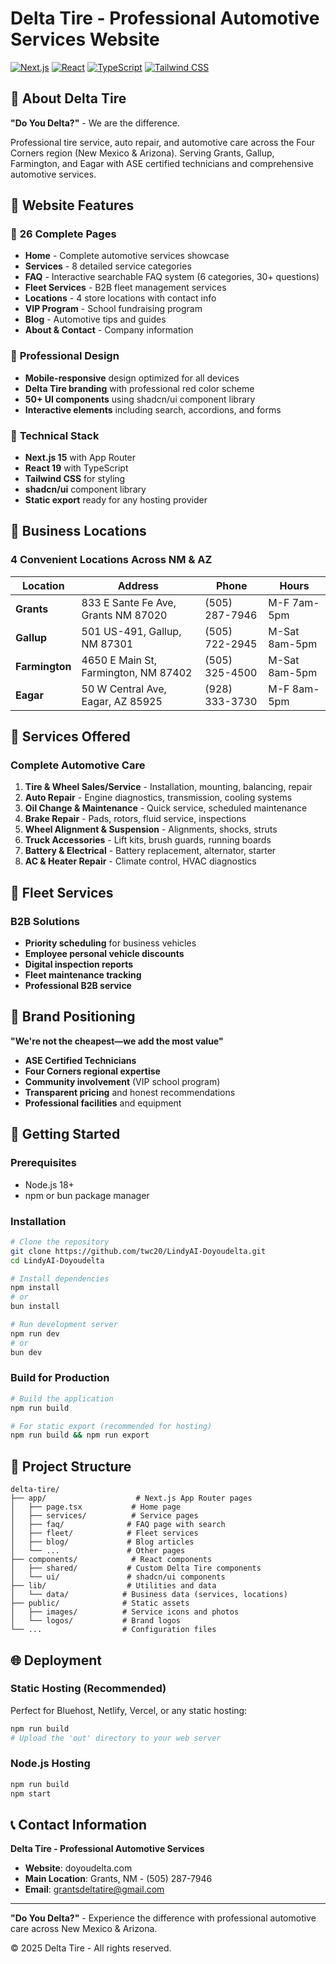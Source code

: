 # Delta Tire - Professional Automotive Services Website

[![Next.js](https://img.shields.io/badge/Next.js-15-black)](https://nextjs.org/)
[![React](https://img.shields.io/badge/React-19-blue)](https://reactjs.org/)
[![TypeScript](https://img.shields.io/badge/TypeScript-5-blue)](https://www.typescriptlang.org/)
[![Tailwind CSS](https://img.shields.io/badge/Tailwind-3-38B2AC)](https://tailwindcss.com/)

## 🚗 About Delta Tire

**"Do You Delta?"** - We are the difference.

Professional tire service, auto repair, and automotive care across the Four Corners region (New Mexico & Arizona). Serving Grants, Gallup, Farmington, and Eagar with ASE certified technicians and comprehensive automotive services.

## 🌟 Website Features

### 📱 **26 Complete Pages**
- **Home** - Complete automotive services showcase
- **Services** - 8 detailed service categories
- **FAQ** - Interactive searchable FAQ system (6 categories, 30+ questions)
- **Fleet Services** - B2B fleet management services
- **Locations** - 4 store locations with contact info
- **VIP Program** - School fundraising program
- **Blog** - Automotive tips and guides
- **About & Contact** - Company information

### 🎨 **Professional Design**
- **Mobile-responsive** design optimized for all devices
- **Delta Tire branding** with professional red color scheme
- **50+ UI components** using shadcn/ui component library
- **Interactive elements** including search, accordions, and forms

### 🔧 **Technical Stack**
- **Next.js 15** with App Router
- **React 19** with TypeScript
- **Tailwind CSS** for styling
- **shadcn/ui** component library
- **Static export** ready for any hosting provider

## 🏢 Business Locations

### 4 Convenient Locations Across NM & AZ

| Location | Address | Phone | Hours |
|----------|---------|-------|-------|
| **Grants** | 833 E Sante Fe Ave, Grants NM 87020 | (505) 287-7946 | M-F 7am-5pm |
| **Gallup** | 501 US-491, Gallup, NM 87301 | (505) 722-2945 | M-Sat 8am-5pm |
| **Farmington** | 4650 E Main St, Farmington, NM 87402 | (505) 325-4500 | M-Sat 8am-5pm |
| **Eagar** | 50 W Central Ave, Eagar, AZ 85925 | (928) 333-3730 | M-F 8am-5pm |

## 🔧 Services Offered

### Complete Automotive Care
1. **Tire & Wheel Sales/Service** - Installation, mounting, balancing, repair
2. **Auto Repair** - Engine diagnostics, transmission, cooling systems
3. **Oil Change & Maintenance** - Quick service, scheduled maintenance
4. **Brake Repair** - Pads, rotors, fluid service, inspections
5. **Wheel Alignment & Suspension** - Alignments, shocks, struts
6. **Truck Accessories** - Lift kits, brush guards, running boards
7. **Battery & Electrical** - Battery replacement, alternator, starter
8. **AC & Heater Repair** - Climate control, HVAC diagnostics

## 💼 Fleet Services

### B2B Solutions
- **Priority scheduling** for business vehicles
- **Employee personal vehicle discounts**
- **Digital inspection reports**
- **Fleet maintenance tracking**
- **Professional B2B service**

## 🎯 Brand Positioning

**"We're not the cheapest—we add the most value"**

- **ASE Certified Technicians**
- **Four Corners regional expertise**
- **Community involvement** (VIP school program)
- **Transparent pricing** and honest recommendations
- **Professional facilities** and equipment

## 🚀 Getting Started

### Prerequisites
- Node.js 18+ 
- npm or bun package manager

### Installation
```bash
# Clone the repository
git clone https://github.com/twc20/LindyAI-Doyoudelta.git
cd LindyAI-Doyoudelta

# Install dependencies
npm install
# or
bun install

# Run development server
npm run dev
# or
bun dev
```

### Build for Production
```bash
# Build the application
npm run build

# For static export (recommended for hosting)
npm run build && npm run export
```

## 📁 Project Structure

```
delta-tire/
├── app/                    # Next.js App Router pages
│   ├── page.tsx           # Home page
│   ├── services/          # Service pages
│   ├── faq/              # FAQ page with search
│   ├── fleet/            # Fleet services
│   ├── blog/             # Blog articles
│   └── ...               # Other pages
├── components/            # React components
│   ├── shared/           # Custom Delta Tire components
│   └── ui/               # shadcn/ui components
├── lib/                  # Utilities and data
│   └── data/            # Business data (services, locations)
├── public/              # Static assets
│   ├── images/          # Service icons and photos
│   └── logos/           # Brand logos
└── ...                  # Configuration files
```

## 🌐 Deployment

### Static Hosting (Recommended)
Perfect for Bluehost, Netlify, Vercel, or any static hosting:

```bash
npm run build
# Upload the 'out' directory to your web server
```

### Node.js Hosting
```bash
npm run build
npm start
```

## 📞 Contact Information

**Delta Tire - Professional Automotive Services**
- **Website**: doyoudelta.com
- **Main Location**: Grants, NM - (505) 287-7946
- **Email**: grantsdeltatire@gmail.com

---

**"Do You Delta?"** - Experience the difference with professional automotive care across New Mexico & Arizona.

© 2025 Delta Tire - All rights reserved.
